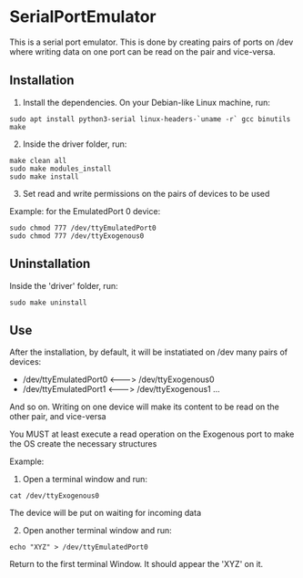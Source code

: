 # SerialPortEmulator

This is a serial port emulator. This is done by creating pairs of ports on /dev where writing data on one port can be read on the pair and vice-versa.


## Installation

1) Install the dependencies. On your Debian-like Linux machine, run:

```
sudo apt install python3-serial linux-headers-`uname -r` gcc binutils make
```

2) Inside the driver folder, run:

```
make clean all
sudo make modules_install
sudo make install
```

3) Set read and write permissions on the pairs of devices to be used

Example: for the EmulatedPort 0 device:

```
sudo chmod 777 /dev/ttyEmulatedPort0
sudo chmod 777 /dev/ttyExogenous0
```

## Uninstallation

Inside the 'driver' folder, run: 

```
sudo make uninstall
```

## Use 

After the installation, by default, it will be instatiated on /dev many pairs of devices:

- /dev/ttyEmulatedPort0 <---> /dev/ttyExogenous0
- /dev/ttyEmulatedPort1 <---> /dev/ttyExogenous1
...

And so on. Writing on one device will make its content to be read on the other pair, and vice-versa

You MUST at least execute a read operation on the Exogenous port to make the OS create the necessary structures

Example:
1) Open a terminal window and run:
```
cat /dev/ttyExogenous0
```
The device will be put on waiting for incoming data

2) Open another terminal window and run:
```
echo "XYZ" > /dev/ttyEmulatedPort0
```
Return to the first terminal Window. It should appear the 'XYZ' on it.
